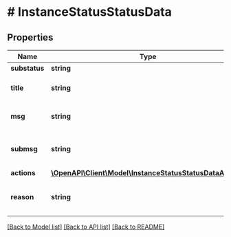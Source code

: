 # # InstanceStatusStatusData

## Properties

Name | Type | Description | Notes
------------ | ------------- | ------------- | -------------
**substatus** | **string** | Instance Substatus | [optional]
**title** | **string** | Status title in the language of the instance | [optional]
**msg** | **string** | Status message in the language of the instance | [optional]
**submsg** | **string** | Additional status message in the language of the instance | [optional]
**actions** | [**\OpenAPI\Client\Model\InstanceStatusStatusDataActions**](InstanceStatusStatusDataActions.md) |  | [optional]
**reason** | **string** | The reason why the instance is in \&quot;loading\&quot; status | [optional]

[[Back to Model list]](../../README.md#models) [[Back to API list]](../../README.md#endpoints) [[Back to README]](../../README.md)
